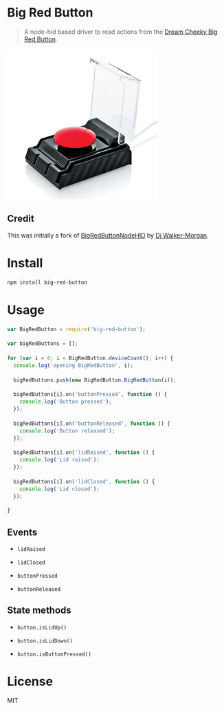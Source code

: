 # Big Red Button

> A node-hid based driver to read actions from the [Dream Cheeky Big Red Button](http://dreamcheeky.com/big-red-button).

<img src="./assets/big_red_button.jpg" width="350">

## Credit

This was initially a fork of [BigRedButtonNodeHID](https://github.com/codepope/BigRedButtonNodeHID) by [Dj Walker-Morgan](https://github.com/codepope).

# Install

```bash
npm install big-red-button
```

# Usage

```javascript
var BigRedButton = require('big-red-button');

var bigRedButtons = [];

for (var i = 0; i < BigRedButton.deviceCount(); i++) {
  console.log('opening BigRedButton', i);

  bigRedButtons.push(new BigRedButton.BigRedButton(i));

  bigRedButtons[i].on('buttonPressed', function () {
    console.log('Button pressed');
  });

  bigRedButtons[i].on('buttonReleased', function () {
    console.log('Button released');
  });

  bigRedButtons[i].on('lidRaised', function () {
    console.log('Lid raised');
  });

  bigRedButtons[i].on('lidClosed', function () {
    console.log('Lid closed');
  });

}
```

## Events

- `lidRaised`

- `lidClosed`

- `buttonPressed`

- `buttonReleased`

## State methods

- `button.isLidUp()`

- `button.isLidDown()`

- `button.isButtonPressed()`

# License

MIT
